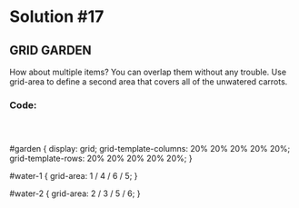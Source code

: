 
# Solution #17

## GRID GARDEN

How about multiple items? You can overlap them without any trouble. Use grid-area to define a second area that covers all of the unwatered carrots.

### Code: 

```



```

#garden {
    display: grid;
    grid-template-columns: 20% 20% 20% 20% 20%;
    grid-template-rows: 20% 20% 20% 20% 20%;
}

#water-1 {
    grid-area: 1 / 4 / 6 / 5;
}

#water-2 {
    grid-area: 2 / 3 / 5 / 6;
}